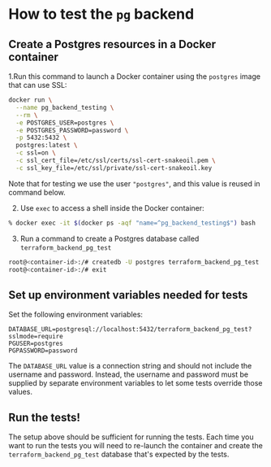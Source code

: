 # How to test the `pg` backend

## Create a Postgres resources in a Docker container

1.Run this command to launch a Docker container using the `postgres` image that can use SSL:

```bash
docker run \
  --name pg_backend_testing \
  --rm \
  -e POSTGRES_USER=postgres \
  -e POSTGRES_PASSWORD=password \
  -p 5432:5432 \
  postgres:latest \
  -c ssl=on \
  -c ssl_cert_file=/etc/ssl/certs/ssl-cert-snakeoil.pem \
  -c ssl_key_file=/etc/ssl/private/ssl-cert-snakeoil.key
```

Note that for testing we use the user `"postgres"`, and this value is reused in command below.

2. Use `exec` to access a shell inside the Docker container:

```bash
% docker exec -it $(docker ps -aqf "name=^pg_backend_testing$") bash
```

3. Run a command to create a Postgres database called `terraform_backend_pg_test`

```bash
root@<container-id>:/# createdb -U postgres terraform_backend_pg_test
root@<container-id>:/# exit
```

## Set up environment variables needed for tests

Set the following environment variables:

```
DATABASE_URL=postgresql://localhost:5432/terraform_backend_pg_test?sslmode=require
PGUSER=postgres
PGPASSWORD=password
```

The `DATABASE_URL` value is a connection string and should not include the username and password. Instead,
the username and password must be supplied by separate environment variables to let some tests override those
values.

## Run the tests!

The setup above should be sufficient for running the tests. Each time you want to run the tests you will need to re-launch the container and
create the `terraform_backend_pg_test` database that's expected by the tests.